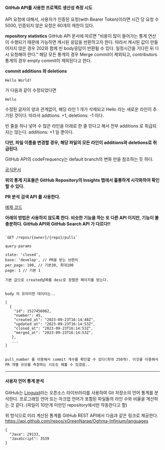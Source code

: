 
#### GitHub API를 사용한 프로젝트 생산성 측정 시도

API 요청에 대해서, 사용자가 인증된 요청(with Bearer Token)이라면 시간 당 요청 수 5000, 인증되지 않은 요청은 60개의 제한이 있다.

**repository statistics**
GitHub API 문서에 따르면 
"비용이 많이 들어가는 통계 연산이 수행되기 때문에 가능하면 캐시된 응답을 반환하고자 한다. 따라서 캐시된 값이 만들어지지 않은 경우 202와 함께 빈 body응답이 반환될 수 있다. 일정시간을 기다린 뒤 다시 요청해야 한다."
해당 모든 통계의 경우 Merge commit이 제외되고, contributors 통계의 경우 empty commit이 제외된다고 한다.

**commit additions 와 deletions**
```
Hello World!
```
가 다음과 같이 수정되었다면
```
Hello
```
수정된 글자의 양과 관계없이, 해당 라인 1 개가 삭제되고 Hello 라는 새로운 라인이 추가된 것이다. 따라서 addtions: +1, deletions: -1 이다.

빈 줄을 하나 넣어 수 많은 라인을 아래로 한 줄 민다고 해서 전부 additions 로 취급되지는 않는다.
additions: +1 일 뿐이다.

**다만, 파일 이름을 변경할 경우, 해당 파일의 모든 라인이 additions와 deletions로 취급된다.**

GitHub API의 codeFrequency는 default branch의 변화 만을 참조하는 듯 하다.

[공식문서](https://docs.github.com/en/rest/metrics/statistics?apiVersion=2022-11-28#about-repository-statistics)

**위의 통계 지표들은 GitHub Repository의 Insights 탭에서 훌륭하게 시각화하여 확인할 수 있다.**


**PR 분석**
**검색 API 를 사용한다.**

[예제 코드](./examples/PR_Comparator.js)



**아래의 방법은 사용하지 않도록 한다. 비슷한 기능을 하는 또 다른 API 이지만, 기능이 불충분하다. GitHub API와 GitHub Search API 가 다르다!!**
```

`GET /repos/{owner}/{repo}/pulls`

query-params

state: 'closed',
base: 'develop', // PR을 받는 브랜치
per_page: 100, // 기본30, 최대100
page: 1 // 기본 1

기본 값으로 created날짜를 desc로 정렬한 페이지를 받는다.


body 의 유의미한 데이터는..

[
  {
    "id": 1527456082,
    "number": 45,
	"created_at": "2023-09-23T16:14:48Z",
    "updated_at": "2023-09-23T16:14:53Z",
    "closed_at": "2023-09-23T16:14:53Z",
    "merged_at": "2023-09-23T16:14:53Z",
   },
   ...
]


pull_number 를 이용해서 commit 개수를 확인할 수 있다(최대 250개). 이것을 이용해서 PR 개별 규모를 측정하는 시도도 해볼 수 있겠음..

```

---

#### 사용자 언어 통계 분석

GitHub는 [Linguist](https://github.com/github-linguist/linguist)라는 오픈소스 라이브러리를 사용하여 Git 저장소의 언어 통계를 분석한다.
프로그래밍 언어 또는 마크업 언어가 포함된 파일들의 라인 수와 비율을 계산하는 것 같다.
(파일이 10만개 미만인 repository에서만 작동한다고 함)

위 방식으로 미리 계산된 통계를
GitHub REST API에서 다음과 같은 링크로 제공한다.
https://api.github.com/repos/xGreenNarae/Oghma-Infinium/languages

```
{
  "Java": 29133,
  "JavaScript": 3539
}
```



